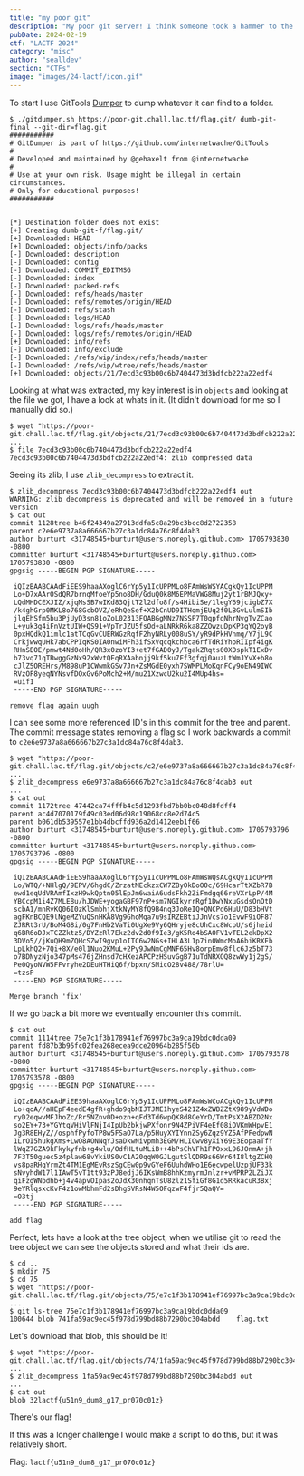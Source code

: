 ```yaml
---
title: "my poor git"
description: "My poor git server! I think someone took a hammer to the server and ruined a few of the files! The git repo is available at /flag.git"
pubDate: 2024-02-19
ctf: "LACTF 2024"
category: "misc"
author: "sealldev"
section: "CTFs"
image: "images/24-lactf/icon.gif"
---
```


To start I use GitTools [Dumper](https://github.com/internetwache/GitTools) to dump whatever it can find to a folder.

```
$ ./gitdumper.sh https://poor-git.chall.lac.tf/flag.git/ dumb-git-final --git-dir=flag.git
###########
# GitDumper is part of https://github.com/internetwache/GitTools
#
# Developed and maintained by @gehaxelt from @internetwache
#
# Use at your own risk. Usage might be illegal in certain circumstances.
# Only for educational purposes!
###########


[*] Destination folder does not exist
[+] Creating dumb-git-f/flag.git/
[+] Downloaded: HEAD
[+] Downloaded: objects/info/packs
[-] Downloaded: description
[-] Downloaded: config
[-] Downloaded: COMMIT_EDITMSG
[-] Downloaded: index
[-] Downloaded: packed-refs
[-] Downloaded: refs/heads/master
[-] Downloaded: refs/remotes/origin/HEAD
[-] Downloaded: refs/stash
[-] Downloaded: logs/HEAD
[-] Downloaded: logs/refs/heads/master
[-] Downloaded: logs/refs/remotes/origin/HEAD
[+] Downloaded: info/refs
[-] Downloaded: info/exclude
[-] Downloaded: /refs/wip/index/refs/heads/master
[-] Downloaded: /refs/wip/wtree/refs/heads/master
[+] Downloaded: objects/21/7ecd3c93b00c6b7404473d3bdfcb222a22edf4
```

Looking at what was extracted, my key interest is in `objects` and looking at the file we got, I have a look at whats in it. (It didn't download for me so I manually did so.)

```
$ wget "https://poor-git.chall.lac.tf/flag.git/objects/21/7ecd3c93b00c6b7404473d3bdfcb222a22edf4"
...
$ file 7ecd3c93b00c6b7404473d3bdfcb222a22edf4
7ecd3c93b00c6b7404473d3bdfcb222a22edf4: zlib compressed data
```

Seeing its zlib, I use `zlib_decompress` to extract it.

```
$ zlib_decompress 7ecd3c93b00c6b7404473d3bdfcb222a22edf4 out
WARNING: zlib_decompress is deprecated and will be removed in a future version
$ cat out
commit 1128tree b46f24349a27913ddfa5c8a29bc3bcc8d2722358
parent c2e6e9737a8a666667b27c3a1dc84a76c8f4dab3
author burturt <31748545+burturt@users.noreply.github.com> 1705793830 -0800
committer burturt <31748545+burturt@users.noreply.github.com> 1705793830 -0800
gpgsig -----BEGIN PGP SIGNATURE-----

 iQIzBAABCAAdFiEES9haaAXoglC6rYp5y1IcUPPMLo8FAmWsWSYACgkQy1IcUPPM
 Lo+D7xAArOSdQR7brnqMfoeYp5no8DH/GduQ0k8M6EPMaVWG8Muj2yt1rBMJQxy+
 LQdMHDCEXJIZ/xjqMsSB7wIKd83QjtT2l2dfo8f/s4HibiSe/1legY69jcigbZ7X
 /k4ghGrp0MKL8o768GcbOVZ/eRhQeSef+X2bCnUD9ITHqmjEUq2f0LBGvLulmSIb
 jlqEhSfm5bu3PjUyD3sn81oZoL02313FQABGgMNz7NSSP7T0qpfqNhrNvgTvZCao
 L+yuk3g4iFnVztUIW+QS91+VpTrJZU5fsOd+aLNRkR6ka8ZZOwzuDpKP3gYQ2oyB
 0pxHQdkQ1imlc1atTCqGvCUERWGzRqfF2hyNRLy008uSY/yR9dPkHVnmq/Y7jL9C
 CrkjwwqUHk7abCPPIqKS0IA0nwiMFh3ifSxVqcqkchbca6rfTdRiYhoRIIpf4igK
 RHnSEOE/pmwt4Nd0oHh/QR3x0zoYI3+et7fGAD0yJ/TgakZRqts00XOspkT1ExDv
 b73vq71qTBwggGzNx92xWvtQEqRXAabnjj9kf5ku7Ff3gfqj0auzLtWmJYvX+b8o
 cJlZ5OREHrs/M898uP1CWwmkGSv7Jn+ZsMGdE0yxh7SWMPLMoKqnFCy9oEN49IWC
 RVzOF8yeqNYNsvfDOxGv6PoMch2+M/mu21XzwcU2ku2I4MUp4hs=
 =uif1
 -----END PGP SIGNATURE-----

remove flag again uugh
```

I can see some more referenced ID's in this commit for the tree and parent. The commit message states removing a flag so I work backwards a commit to `c2e6e9737a8a666667b27c3a1dc84a76c8f4dab3`.

```
$ wget "https://poor-git.chall.lac.tf/flag.git/objects/c2/e6e9737a8a666667b27c3a1dc84a76c8f4dab3"
...
$ zlib_decompress e6e9737a8a666667b27c3a1dc84a76c8f4dab3 out
...
$ cat out
commit 1172tree 47442ca74fffb4c5d1293fbd7bb0bc048d8fdff4
parent ac4d7070179f49c03ed06d98c19068cc8e2d74c5
parent b061db539557e1bb4dbcffd936a2d1412eeb1f66
author burturt <31748545+burturt@users.noreply.github.com> 1705793796 -0800
committer burturt <31748545+burturt@users.noreply.github.com> 1705793796 -0800
gpgsig -----BEGIN PGP SIGNATURE-----

 iQIzBAABCAAdFiEES9haaAXoglC6rYp5y1IcUPPMLo8FAmWsWQsACgkQy1IcUPPM
 Lo/WTQ/+NHlgQ/9EPV/6hgdC/ZrzatMEckzxCW7ZByOkDoO0c/69HcarTtXZbR7B
 ewd1eqUdVRAmfIxzH9wkQptn05lEpJm6waiA6udsFkh2ZiFmdgq66reVXrLpP/4M
 YBCcpM1i4Z7MLE8u/hJDWE+yogaGBF97nP+sm7NGIkyrrRgf1DwYNxuGsdsOnOtD
 scbA1/mnRvKQ06I0zKlSmbhjXtkNyMY8fQ9B4nq3JoReIQ+QNCPd6HuU/D83bHVt
 agFKnBCQE9lNgeMZYuQSnHKA8Vg9GhoMqa7u9sIRZEBtiJJnVcs7o1EvwF9iOF87
 ZJRRt3rU/BoM4G8i/0g7FnHb2VaTi0UgXe9Vy6QHryje8cUhCxc8WcpU/s6jheid
 q6BR6oDJxTCZZktz5/DYZzRl7Ekz2dv2d0f9Ie3/gK5Ro4bSAOFV1vTEL2ekDpX2
 3DVo5//jKuQH9mZQHcSZwI9gvp1oITC6w2NGs+IHLA3L1p7in0WmcMoA6biKRXEb
 LpLkhQ2+7Qi+8X/e0l1Nuo2KMuL+2Py9JwNmCgMNF65Hv8orpEmw8flc6Jz5bT73
 o7BDNyzNjo347pMs476jZHnsd7cHXezAPCPzHSuvGgB71uTdNRXOQ8zwWy1j2gS/
 Pe0QyoNVW5FFvryhe2DEuHTHiQ6f/bpxn/SMicO28v488/78rlU=
 =tzsP
 -----END PGP SIGNATURE-----

Merge branch 'fix'
```

If we go back a bit more we eventually encounter this commit.

```
$ cat out
commit 1114tree 75e7c1f3b178941ef76997bc3a9ca19bdc0dda09
parent fd87b3b95fc02fea268ecea9dce20964b285f50b
author burturt <31748545+burturt@users.noreply.github.com> 1705793578 -0800
committer burturt <31748545+burturt@users.noreply.github.com> 1705793578 -0800
gpgsig -----BEGIN PGP SIGNATURE-----

 iQIzBAABCAAdFiEES9haaAXoglC6rYp5y1IcUPPMLo8FAmWsWCoACgkQy1IcUPPM
 Lo+qoA//aHEpF4eedE4gfR+ghdo9qbNIJTJME1hyeS421Z4xZWBZZtX989yVdWDo
 ryD2eqwvMFJhoZc/Rr5NZnv0D+ozn+qFd3Td6wpQK8d8CeYrD/TmtPsX2ABZD2Nx
 so2EY+73+YGYtqVHiVlFNjI4IpUb2bkjwPXfonr9N4ZPiVF4eEf08iOVKmWHpvE1
 Jg3R8EHyZ//osphfPyfoTP8w5FSaO7La/p5HuyXYIYnnZSy6Zqz9YZ5AfPFedpwN
 1LrOI5hukgXms+LwO8AONNqYJsaDkwNivpmh3EGM/HLICwv8yXiY69E3EopaaTfY
 lWqZ7GZA9kFkykyfnb+g4wlu/OdfHLtuMLiB++4bPsChVFh1FPOxxL96JOnmA+jh
 7F3T50guec5z4plaw68vYkiUS0vC1A20qqW0GJLgutSlQDR9s66Wr64I8ltgZCHQ
 vs8paRHqYrmZt4TM1EgMEvRszSgCEw0p9vGYeF6UuhdWHo1E6ecwpelUzpjUF33k
 sNvyhdW17l1IAwT5vT1tt93zPJ8edjJ6IKsWmB8hhKzmyrmJnlzr+vMPRP2LZiJX
 qiFzgWNbdhb+j4v4apvOIpas2oJdX30nhqnTsU8zlz1SfiGf8G1d5RRkacuR3Bxj
 9eYRlqsxcKvF4z1owMbhmFd2sDhgSVRsN4W5OFqzwF4fjr5QaQY=
 =O3tj
 -----END PGP SIGNATURE-----

add flag
```

Perfect, lets have a look at the tree object, when we utilise git to read the tree object we can see the objects stored and what their ids are.

```
$ cd ..
$ mkdir 75
$ cd 75
$ wget "https://poor-git.chall.lac.tf/flag.git/objects/75/e7c1f3b178941ef76997bc3a9ca19bdc0dda09"
...
$ git ls-tree 75e7c1f3b178941ef76997bc3a9ca19bdc0dda09
100644 blob 741fa59ac9ec45f978d799bd88b7290bc304abdd	flag.txt
```

Let's download that blob, this should be it!

```
$ wget "https://poor-git.chall.lac.tf/flag.git/objects/74/1fa59ac9ec45f978d799bd88b7290bc304abdd"
...
$ zlib_decompress 1fa59ac9ec45f978d799bd88b7290bc304abdd out
...
$ cat out
blob 32lactf{u51n9_dum8_g17_pr070c01z}
```

There's our flag!

If this was a longer challenge I would make a script to do this, but it was relatively short.

Flag: `lactf{u51n9_dum8_g17_pr070c01z}`